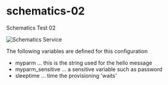 # schematics-02
Schematics Test 02

![Schematics Service](images/schematics-s02.png?raw=true)

The following variables are defined for this configuration 

- myparm ... this is the string used for the hello message 
- myparm_sensitive ... a sensitive variable such as password 
- sleeptime ... time the provisioning 'waits'

